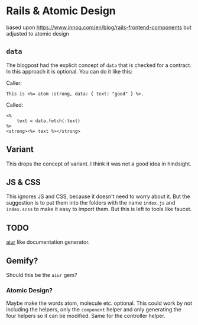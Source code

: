 # Rails & Atomic Design

based upon https://www.innoq.com/en/blog/rails-frontend-components
but adjusted to atomic design

## `data`

The blogpost had the explicit concept of `data` that is checked for
a contract. In this approach it is optional. You can do it like
this:

Caller:
```erb
This is <%= atom :strong, data: { text: "good" } %>.
```

Called:

```erb
<%
    text = data.fetch(:text)
%>
<strong><%= text %></strong>
```

## Variant

This drops the concept of variant. I think it was not a good idea
in hindsight.

## JS & CSS

This ignores JS and CSS, because it doesn't need to worry about it.
But the suggestion is to put them into the folders with the name
`index.js` and `index.scss` to make it easy to import them.
But this is left to tools like faucet.

## TODO

[aiur](https://github.com/moonglum/aiur/) like documentation generator.

## Gemify?

Should this be the `aiur` gem?

### Atomic Design?

Maybe make the words atom, molecule etc. optional. This could work
by not including the helpers, only the `component` helper and only
generating the four helpers so it can be modified. Same for the
controller helper.
